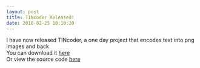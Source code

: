 ```yaml
---
layout: post
title: TINcoder Released!
date: 2018-02-25 10:10:20
---
```

I have now released TINcoder, a one day project that encodes text into png images and back  
You can download it [here](https://craftxbox.com/downloads/tincoder)  
Or view the source code [here](https://github.com/craftxbox/TINcoder/)

